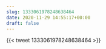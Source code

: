 ```yaml
---
slug: 1333061978248638464
date: 2020-11-29 14:55:17+00:00
draft: false
---
```


{{< tweet 1333061978248638464 >}}
